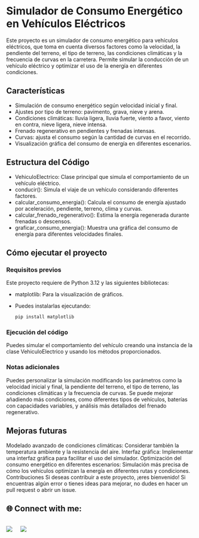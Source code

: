 <h1>Simulador de Consumo Energético en Vehículos Eléctricos</h1>

Este proyecto es un simulador de consumo energético para vehículos eléctricos, que toma en cuenta diversos factores como la velocidad, la pendiente del terreno, el tipo de terreno, las condiciones climáticas y la frecuencia de curvas en la carretera. Permite simular la conducción de un vehículo eléctrico y optimizar el uso de la energía en diferentes condiciones.

<h2>Características</h2>

- Simulación de consumo energético según velocidad inicial y final.
- Ajustes por tipo de terreno: pavimento, grava, nieve y arena.
- Condiciones climáticas: lluvia ligera, lluvia fuerte, viento a favor, viento en contra, nieve ligera, nieve intensa.
- Frenado regenerativo en pendientes y frenadas intensas.
- Curvas: ajusta el consumo según la cantidad de curvas en el recorrido.
- Visualización gráfica del consumo de energía en diferentes escenarios.

<h2>Estructura del Código</h2>

- VehiculoElectrico: Clase principal que simula el comportamiento de un vehículo eléctrico.
- conducir(): Simula el viaje de un vehículo considerando diferentes factores.
- calcular_consumo_energia(): Calcula el consumo de energía ajustado por aceleración, pendiente, terreno, clima y curvas.
- calcular_frenado_regenerativo(): Estima la energía regenerada durante frenadas o descensos.
- graficar_consumo_energia(): Muestra una gráfica del consumo de energía para diferentes velocidades finales.

<h2>Cómo ejecutar el proyecto</h2>

<h3>Requisitos previos</h3>

Este proyecto requiere de Python 3.12 y las siguientes bibliotecas:

- matplotlib: Para la visualización de gráficos.
- Puedes instalarlas ejecutando:

  ```bash
  pip install matplotlib

<h3>Ejecución del código</h3>

Puedes simular el comportamiento del vehículo creando una instancia de la clase VehiculoElectrico y usando los métodos proporcionados. 

<h3>Notas adicionales</h3>

Puedes personalizar la simulación modificando los parámetros como la velocidad inicial y final, la pendiente del terreno, el tipo de terreno, las condiciones climáticas y la frecuencia de curvas.
Se puede mejorar añadiendo más condiciones, como diferentes tipos de vehículos, baterías con capacidades variables, y análisis más detallados del frenado regenerativo.

<h2>Mejoras futuras</h2>

Modelado avanzado de condiciones climáticas: Considerar también la temperatura ambiente y la resistencia del aire.
Interfaz gráfica: Implementar una interfaz gráfica para facilitar el uso del simulador.
Optimización del consumo energético en diferentes escenarios: Simulación más precisa de cómo los vehículos optimizan la energía en diferentes rutas y condiciones.
Contribuciones
Si deseas contribuir a este proyecto, ¡eres bienvenido! Si encuentras algún error o tienes ideas para mejorar, no dudes en hacer un pull request o abrir un issue.

<h2>🌐 Connect with me:</h2>
<p>
<br>	
<a target="_blank" href="https://www.linkedin.com/in/cris7cf/"><img src="https://img.shields.io/badge/-LinkedIn-0077B5?style=for-the-badge&logo=Linkedin&logoColor=white"></img></a>
&emsp;
<a target="_blank" href="mailto:cristiancf.6421@gmail.com"
><img src="https://img.shields.io/badge/-Gmail-D14836?style=for-the-badge&logo=Gmail&logoColor=white"></img></a>
&emsp;

<br>
</p>
